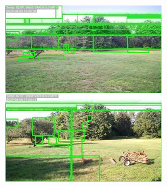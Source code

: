 ![20200808-163209-170214](in/20200808/20200808-163209-170214_0_.jpg)
![20200808-170219-173224](in/20200808/20200808-170219-173224_0_.jpg)
